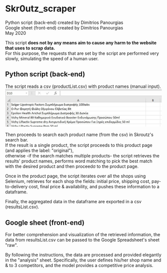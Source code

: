# Skr0utz_scraper
Python script (back-end) created by Dimitrios Panourgias
<br/> Google sheet (front-end) created by Dimitrios Panourgias
<br/> May 2020

This script **does not by any means aim
to cause any harm to the website
that uses to scrap data.** <br/> For this purpose, the
requests that are set by the script are performed
very slowly, simulating the speed of a human user.


## Python script (back-end) 
The script reads a csv (productList.csv) with product names (manual input). 
![alt text](https://github.com/dpan331/Skr0utz_scraper/blob/master/skrtz_img/productsList.JPG?raw=true)

Then proceeds to search each product name (from the csv) in Skroutz's search bar. 
<br/> If the result is a single product, the script proceeds to this product page (and applies the label: "original"),
<br/> otherwise -if the search matches multiple products- the script retrieves the results' product names, performs word matching to pick the best match with the desired product and then proceedσ to the product page.

Once in the product page, the script iterates over all the shops using Selenium, retrieves for each shop the fields: initial price, shipping cost, pay-to-delivery cost, final price & availability, and pushes these information to a dataframe.

Finally, the aggregated data in the dataframe are exported in a csv (resultsList.csv).


## Google sheet (front-end)
For better comprehension and visualization of the retrieved information, the data from resultsList.csv can be passed to the Google Spreadsheet's sheet "raw".

By following the instructions, the data are processed and provided elegantly in the "analysis" sheet. Specifically, the user defines his/her shop name and & to 3 competitors, and the model provides a competitive price analysis.
